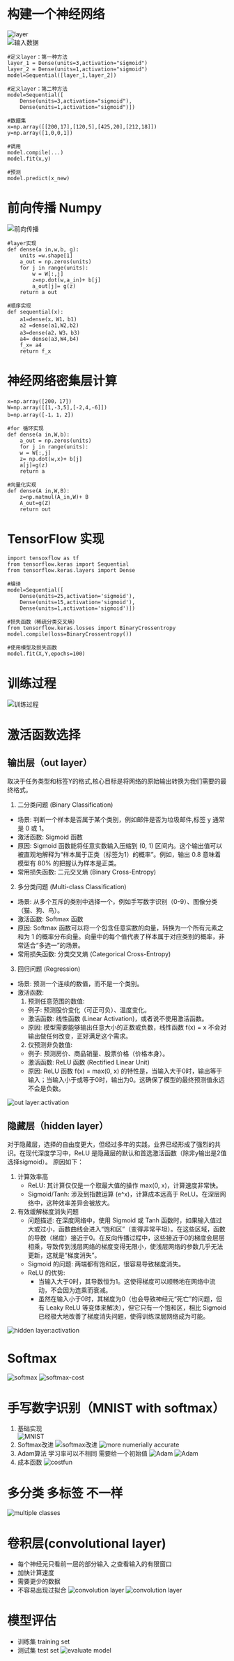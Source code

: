 # 构建一个神经网络
![layer](./images/image-0.png)  
![输入数据](./images/image-1.png)
``` 
#定义layer：第一种方法
layer_1 = Dense(units=3,activation="sigmoid")  
layer_2 = Dense(units=1,activation="sigmoid")  
model=Sequential([layer_1,layer_2])

#定义layer：第二种方法 
model=Sequential([
    Dense(units=3,activation="sigmoid"),
    Dense(units=1,activation="sigmoid")])

#数据集
x=np.array([[200,17],[120,5],[425,20],[212,18]])
y=np.array([1,0,0,1])

#调用
model.compile(...)
model.fit(x,y)

#预测
model.predict(x_new)  
```

# 前向传播 Numpy
![前向传播](./images/image-3.png)
```  
#layer实现 
def dense(a in,w,b, g):
    units =w.shape[1]
    a_out = np.zeros(units)
    for j in range(units):
        w = W[:,j]
        z=np.dot(w,a_in)+ b[j]
        a_out[j]= g(z)
    return a out

#顺序实现
def sequential(x):
    a1=dense(x，W1，b1)
    a2 =dense(a1,W2,b2)
    a3=dense(a2，W3，b3)
    a4= dense(a3,W4,b4)
    f_x= a4
    return f_x
```

# 神经网络密集层计算
```
x=np.array([200，17])
W=np.array([[1,-3,5],[-2,4,-6]])
b=np.array([-1，1，2])

#for 循环实现
def dense(a in,W,b):
    a_out = np.zeros(units)
    for j in range(units):
    w = W[:,j]
    z= np.dot(w,x)+ b[j]
    a[j]=g(z)
    return a

#向量化实现   
def dense(A in,W,B):
    z=np.matmul(A_in,W)+ B
    A_out=g(Z)
    return out
```

# TensorFlow 实现
```
import tensoxflow as tf
from tensorflow.keras import Sequential
from tensorflow.keras.layers import Dense

#编译
model=Sequential([
    Dense(units=25,activation='sigmoid'),
    Dense(units=15,activation='sigmoid'),
    Dense(units=1,activation='sigmoid')])

#损失函数（稀疏分类交叉熵）
from tensorflow.keras.losses import BinaryCrossentropy
model.compile(loss=BinaryCrossentropy())

#使用模型及损失函数
model.fit(X,Y,epochs=100)
```

# 训练过程
![训练过程](./images/image-4.png)

# 激活函数选择  
## 输出层（out layer）
取决于任务类型和标签Y的格式,核心目标是将网络的原始输出转换为我们需要的最终格式。
1. 二分类问题 (Binary Classification)
- 场景: 判断一个样本是否属于某个类别，例如邮件是否为垃圾邮件,标签 y 通常是 0 或 1。
- 激活函数: Sigmoid 函数
- 原因: Sigmoid 函数能将任意实数输入压缩到 (0, 1) 区间内。这个输出值可以被直观地解释为“样本属于正类（标签为1）的概率”。例如，输出 0.8 意味着模型有 80% 的把握认为样本是正类。
- 常用损失函数: 二元交叉熵 (Binary Cross-Entropy)
  
2. 多分类问题 (Multi-class Classification)
- 场景: 从多个互斥的类别中选择一个，例如手写数字识别（0-9）、图像分类（猫、狗、鸟）。
- 激活函数: Softmax 函数
- 原因: Softmax 函数可以将一个包含任意实数的向量，转换为一个所有元素之和为 1 的概率分布向量。向量中的每个值代表了样本属于对应类别的概率，非常适合“多选一”的场景。
- 常用损失函数: 分类交叉熵 (Categorical Cross-Entropy)
3. 回归问题 (Regression)
- 场景: 预测一个连续的数值，而不是一个类别。
- 激活函数:
  1. 预测任意范围的数值:
   - 例子: 预测股价变化（可正可负）、温度变化。
   - 激活函数: 线性函数 (Linear Activation)，或者说不使用激活函数。
   - 原因: 模型需要能够输出任意大小的正数或负数，线性函数 f(x) = x 不会对输出做任何改变，正好满足这个需求。
   2. 仅预测非负数值:
   - 例子: 预测房价、商品销量、股票价格（价格本身）。
   - 激活函数: ReLU 函数 (Rectified Linear Unit)
   - 原因: ReLU 函数 f(x) = max(0, x) 的特性是，当输入大于0时，输出等于输入；当输入小于或等于0时，输出为0。这确保了模型的最终预测值永远不会是负数。 
  
![out layer:activation](./images/image-5.png)
## 隐藏层（hidden layer）
对于隐藏层，选择的自由度更大，但经过多年的实践，业界已经形成了强烈的共识。在现代深度学习中，ReLU 是隐藏层的默认和首选激活函数（除非y输出是2值选择sigmoid）。
原因如下：
1. 计算效率高
   - ReLU: 其计算仅仅是一个取最大值的操作 max(0, x)，计算速度非常快。
   - Sigmoid/Tanh: 涉及到指数运算 (e^x)，计算成本远高于 ReLU。在深层网络中，这种效率差异会被放大。
2. 有效缓解梯度消失问题
   - 问题描述: 在深度网络中，使用 Sigmoid 或 Tanh 函数时，如果输入值过大或过小，函数曲线会进入“饱和区”（变得非常平坦）。在这些区域，函数的导数（梯度）接近于0。在反向传播过程中，这些接近于0的梯度会层层相乘，导致传到浅层网络的梯度变得无限小，使浅层网络的参数几乎无法更新，这就是“梯度消失”。
   - Sigmoid 的问题: 两端都有饱和区，很容易导致梯度消失。
   - ReLU 的优势:
        * 当输入大于0时，其导数恒为1。这使得梯度可以顺畅地在网络中流动，不会因为连乘而衰减。
        * 虽然在输入小于0时，其梯度为0（也会导致神经元“死亡”的问题，但有 Leaky ReLU 等变体来解决），但它只有一个饱和区，相比 Sigmoid 已经极大地改善了梯度消失问题，使得训练深层网络成为可能。
   
![hidden layer:activation](./images/image-6.png)

# Softmax 
![softmax](./images/image-7.png)
![softmax-cost](./images/image-8.png) 

# 手写数字识别（MNIST with softmax） 
1. 基础实现  
![MNIST](./images/image-9.png)  
2. Softmax改进
![softmax改进](./images/image-10.png)
![more numerially accurate](image-01.png)
3. Adam算法
学习率可以不相同 需要给一个初始值
![Adam](./images/image-13.png)
![Adam](./images/image-12.png)
4. 成本函数
![costfun](./images/image-17.png)
# 多分类 多标签 不一样
![multiple classes](./images/image-11.png)

# 卷积层(convolutional layer)
- 每个神经元只看前一层的部分输入 之查看输入的有限窗口
- 加快计算速度
- 需要更少的数据
- 不容易出现过拟合
![convolution layer](./images/image-14.png)
![convolution layer](./images/image-15.png)

# 模型评估
- 训练集 training set
- 测试集 test set
![evaluate model](./images/image-16.png)